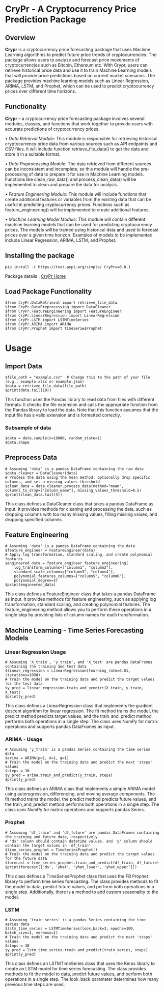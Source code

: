# **CryPr  - A Cryptocurrency Price Prediction Package**

## Overview
**Crypr** is a cryptocurrency price forecasting package that uses Machine Learning algorithms to predict future price trends of cryptocurrencies. The package allows users to analyze and forecast price movements of cryptocurrencies such as Bitcoin, Ethereum etc. 
With Crypr, users can retrieve historical price data and use it to train Machine Learning models that will provide price predictions based on current market scenarios. The package provides machine learning models such as Linear Regression, ARIMA, LSTM, and Prophet, which can be used to predict cryptocurrency prices over different time horizons. 

## Functionality
**Crypr** – a cryptocurrency price forecasting package involves several modules, classes, and functions that work together to provide users with accurate predictions of cryptocurrency prices.

•	_Data Retrieval Module_: This module is responsible for retrieving historical cryptocurrency price data from various sources such as API endpoints and CSV files. It will include function retrieve_file_data() to get the data and store it in a suitable format. 

•	_Data Preprocessing Module_: The data retrieved from different sources can be inconsistent and incomplete, so this module will handle the pre-processing of data to prepare it for use in Machine Learning models. Functions like clean_raw_data() and process_clean_data() will be implemented to clean and prepare the data for analysis.

•	_Feature Engineering Module_: This module will include functions that create additional features or variables from the existing data that can be useful in predicting cryptocurrency prices. Functions such as feature_engineering() will be implemented to create additional features. 

•	_Machine Learning Model Module_: This module will contain different machine learning models that can be used for predicting cryptocurrency prices. The models will be trained using historical data and used to forecast prices over a given time horizon. Examples of models to be implemented include Linear Regression, ARIMA, LSTM, and Prophet. 


## Installing the package
```
pip install -i https://test.pypi.org/simple/ CryPr==0.0.1
```
Package details : [CryPr Home](https://test.pypi.org/project/CryPr/0.0.1/)

## Load Package Functionality 
```
$from CryPr.DataRetrieval import retrieve_file_data
$from CryPr.DataPreprocessing import DataCleaner
$from CryPr.FeatureEngineering import FeatureEngineer
$from CryPr.LinearRegression import LinearRegression
$from CryPr.LSTM import LSTMTimeSeries
$from CryPr.ARIMA import ARIMA
$from CryPr.Prophet import TimeSeriesProphet
```

# Usage
## Import Data 
```
$file_path = "example.csv"  # Change this to the path of your file (e.g., example.xlsx or example.json)
$data = retrieve_file_data(file_path)
$print(data.tail(10))
```
This function uses the Pandas library to read data from files with different formats. It checks the file extension and calls the appropriate function from the Pandas library to load the data. Note that this function assumes that the input file has a valid extension and is formatted correctly.

### Subsample of data 
```
$data = data.sample(n=10000, random_state=1)
$data.shape
```
## Preprocess Data
```
# Assuming 'data' is a pandas DataFrame containing the raw data
$data_cleaner = DataCleaner(data)
# Process the data using the mean method, optionally drop specific columns, and set a missing values threshold
$clean_data = data_cleaner.process_data(method="mean", columns_to_drop=["column_name"], missing_values_threshold=0.5)
$print(clean_data.tail(5))
```
This class defines a DataCleaner class that takes a pandas DataFrame as input. It provides methods for cleaning and processing the data, 
such as dropping columns with too many missing values, filling missing values, and dropping specified columns.

## Feature Engineering
```
# Assuming 'data' is a pandas DataFrame containing the data
$feature_engineer = FeatureEngineer(data)
# Apply log transformation, standard scaling, and create polynomial features
$engineered_data = feature_engineer.feature_engineering(
    log_transform_columns=["column1", "column2"],
    standard_scale_columns=["column3", "column4"],
    polynomial_features_columns=["column5", "column6"],
    polynomial_degree=2)
$print(engineered_data)
```
This class defines a FeatureEngineer class that takes a pandas DataFrame as input. It provides methods for feature engineering, such as applying log transformation, standard scaling, and creating polynomial features. 
The feature_engineering method allows you to perform these operations in a single step by providing lists of column names for each transformation.

## Machine Learning - Time Series Forecasting Models
### Linear Regression Usage
```
# Assuming 'X_train', 'y_train', and 'X_test' are pandas DataFrames containing the training and test data
$linear_regression = LinearRegression(learning_rate=0.01, iterations=1000)
# Train the model on the training data and predict the target values for the test data
$y_pred = linear_regression.train_and_predict(X_train, y_train, X_test)
$print(y_pred)
```
This class defines a LinearRegression class that implements the gradient descent algorithm for linear regression. The fit method trains the model, the predict method predicts target values, and the train_and_predict method performs both operations in a single step. 
The class uses NumPy for matrix operations and supports pandas DataFrames as input.

### ARIMA - Usage
```
# Assuming 'y_train' is a pandas Series containing the time series data
$arima = ARIMA(p=1, d=1, q=1)
# Train the model on the training data and predict the next 'steps' values
$steps = 10
$y_pred = arima.train_and_predict(y_train, steps)
$print(y_pred)
```
This class defines an ARIMA class that implements a simple ARIMA model using autoregression, differencing, and moving average components. The fit method trains the model, the predict method predicts future values, and the train_and_predict method performs both operations in a single step. The class uses NumPy for matrix operations and supports pandas Series.

### Prophet
```
# Assuming 'df_train' and 'df_future' are pandas DataFrames containing the training and future data, respectively
# 'ds' column should contain datetime values, and 'y' column should contain the target values in 'df_train'
$time_series_prophet = TimeSeriesProphet()
# Train the model on the training data and predict the target values for the future data
$forecast = time_series_prophet.train_and_predict(df_train, df_future)
$print(forecast[['ds', 'yhat', 'yhat_lower', 'yhat_upper']])
```
This class defines a TimeSeriesProphet class that uses the FB Prophet library to perform time series forecasting. The class provides methods to fit the model to data, predict future values, and perform both operations in a single step. Additionally, there is a method to add custom seasonality to the model.

### LSTM 
```
# Assuming 'train_series' is a pandas Series containing the time series data
$lstm_time_series = LSTMTimeSeries(look_back=3, epochs=100, batch_size=1, verbose=1)
# Train the model on the training data and predict the next 'steps' values
$steps = 10
$y_pred = lstm_time_series.train_and_predict(train_series, steps)
$print(y_pred)
```
This class defines an LSTMTimeSeries class that uses the Keras library to create an LSTM model for time series forecasting. The class provides methods to fit the model to data, predict future values, and perform both operations in a single step. The look_back parameter determines how many previous time steps are used.
